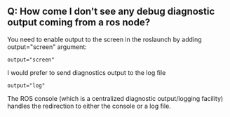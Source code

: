 



## <a name="Q:_How_come_I_don't_see_any_debug_diagnostic_output_coming_from_a_ros_node?"></a>Q: How come I don't see any debug diagnostic output coming from a ros node?


You need to enable output to the screen in the roslaunch by adding output="screen" argument:



	output="screen" 

I would prefer to send diagnostics output to the log file

	output="log" 

The ROS console (which is a centralized diagnostic output/logging facility) handles the redirection to either the console or a log file.








